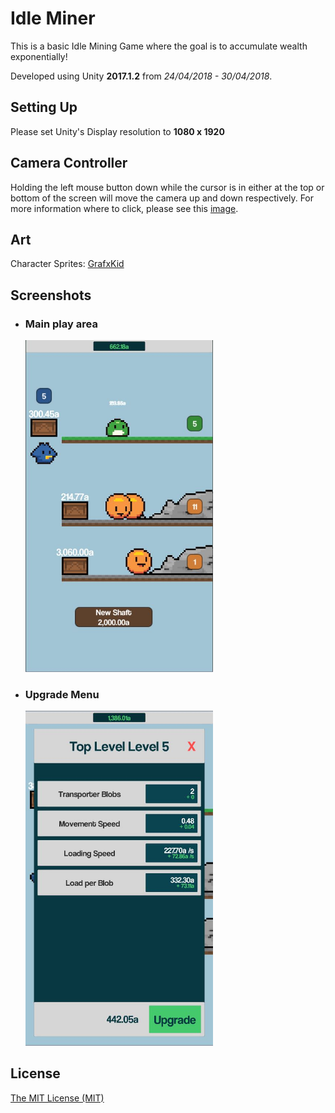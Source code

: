 # Idle Miner

This is a basic Idle Mining Game where the goal is to accumulate wealth exponentially!

Developed using Unity **2017.1.2** from *24/04/2018 - 30/04/2018*.

Setting Up
----
Please set Unity's Display resolution to **1080 x 1920**

Camera Controller
----
Holding the left mouse button down while the cursor is in either at the top or bottom of the screen will move the camera up and down respectively.
For more information where to click, please see this [image](https://github.com/Azza292/IdleMiner/blob/master/IdleMiner/Screenshots/CameraController.png).

Art
---

Character Sprites: [GrafxKid](https://twitter.com/GrafxKid])

Screenshots
----
<ul display="inline">
  <li>
    <h3>Main play area</h3>
<img src="IdleMiner/Screenshots/Screen1.JPG?raw=true" width="300px"/>
  </li>
  
   <li>
    <h3>Upgrade Menu</h3>
<img src="IdleMiner/Screenshots/Screen2.JPG?raw=true" width="300px"/>
  </li> 
  
</ul>




License
----
<a href="LICENSE">The MIT License (MIT)</a>
